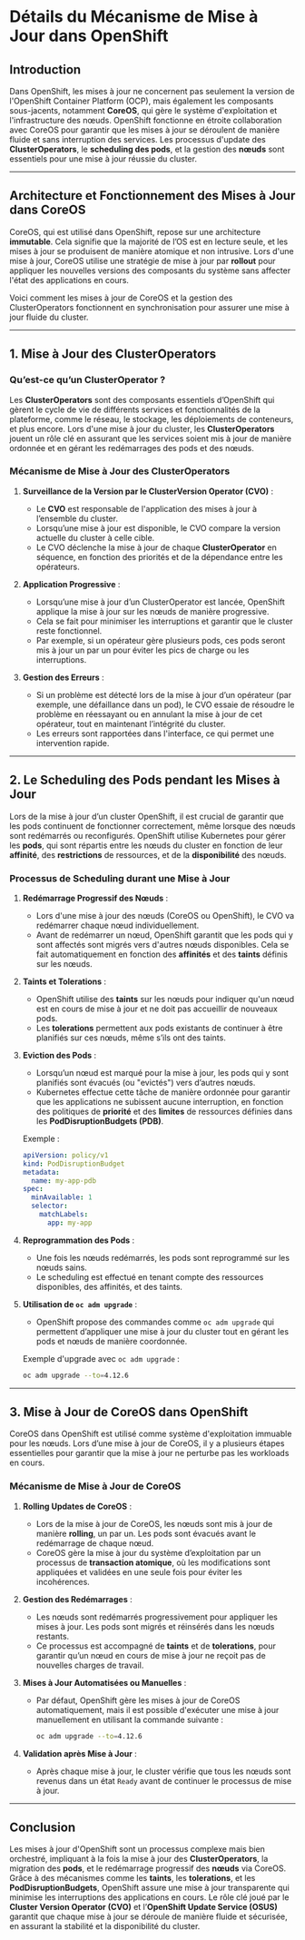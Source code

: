 # Détails du Mécanisme de Mise à Jour dans OpenShift 

## Introduction

Dans OpenShift, les mises à jour ne concernent pas seulement la version de l'OpenShift Container Platform (OCP), mais également les composants sous-jacents, notamment **CoreOS**, qui gère le système d'exploitation et l'infrastructure des nœuds. OpenShift fonctionne en étroite collaboration avec CoreOS pour garantir que les mises à jour se déroulent de manière fluide et sans interruption des services. Les processus d'update des **ClusterOperators**, le **scheduling des pods**, et la gestion des **nœuds** sont essentiels pour une mise à jour réussie du cluster.

---

## Architecture et Fonctionnement des Mises à Jour dans CoreOS

CoreOS, qui est utilisé dans OpenShift, repose sur une architecture **immutable**. Cela signifie que la majorité de l’OS est en lecture seule, et les mises à jour se produisent de manière atomique et non intrusive. Lors d'une mise à jour, CoreOS utilise une stratégie de mise à jour par **rollout** pour appliquer les nouvelles versions des composants du système sans affecter l'état des applications en cours.

Voici comment les mises à jour de CoreOS et la gestion des ClusterOperators fonctionnent en synchronisation pour assurer une mise à jour fluide du cluster.

---

## 1. Mise à Jour des ClusterOperators

### Qu’est-ce qu’un ClusterOperator ?

Les **ClusterOperators** sont des composants essentiels d’OpenShift qui gèrent le cycle de vie de différents services et fonctionnalités de la plateforme, comme le réseau, le stockage, les déploiements de conteneurs, et plus encore. Lors d'une mise à jour du cluster, les **ClusterOperators** jouent un rôle clé en assurant que les services soient mis à jour de manière ordonnée et en gérant les redémarrages des pods et des nœuds.

### Mécanisme de Mise à Jour des ClusterOperators

1. **Surveillance de la Version par le ClusterVersion Operator (CVO)** :
   - Le **CVO** est responsable de l'application des mises à jour à l’ensemble du cluster.
   - Lorsqu’une mise à jour est disponible, le CVO compare la version actuelle du cluster à celle cible.
   - Le CVO déclenche la mise à jour de chaque **ClusterOperator** en séquence, en fonction des priorités et de la dépendance entre les opérateurs.

2. **Application Progressive** :
   - Lorsqu’une mise à jour d’un ClusterOperator est lancée, OpenShift applique la mise à jour sur les nœuds de manière progressive.
   - Cela se fait pour minimiser les interruptions et garantir que le cluster reste fonctionnel.
   - Par exemple, si un opérateur gère plusieurs pods, ces pods seront mis à jour un par un pour éviter les pics de charge ou les interruptions.

3. **Gestion des Erreurs** :
   - Si un problème est détecté lors de la mise à jour d’un opérateur (par exemple, une défaillance dans un pod), le CVO essaie de résoudre le problème en réessayant ou en annulant la mise à jour de cet opérateur, tout en maintenant l’intégrité du cluster.
   - Les erreurs sont rapportées dans l'interface, ce qui permet une intervention rapide.

---

## 2. Le Scheduling des Pods pendant les Mises à Jour

Lors de la mise à jour d’un cluster OpenShift, il est crucial de garantir que les pods continuent de fonctionner correctement, même lorsque des nœuds sont redémarrés ou reconfigurés. OpenShift utilise Kubernetes pour gérer les **pods**, qui sont répartis entre les nœuds du cluster en fonction de leur **affinité**, des **restrictions** de ressources, et de la **disponibilité** des nœuds.

### Processus de Scheduling durant une Mise à Jour

1. **Redémarrage Progressif des Nœuds** :
   - Lors d'une mise à jour des nœuds (CoreOS ou OpenShift), le CVO va redémarrer chaque nœud individuellement.
   - Avant de redémarrer un nœud, OpenShift garantit que les pods qui y sont affectés sont migrés vers d'autres nœuds disponibles. Cela se fait automatiquement en fonction des **affinités** et des **taints** définis sur les nœuds.

2. **Taints et Tolerations** :
   - OpenShift utilise des **taints** sur les nœuds pour indiquer qu'un nœud est en cours de mise à jour et ne doit pas accueillir de nouveaux pods.
   - Les **tolerations** permettent aux pods existants de continuer à être planifiés sur ces nœuds, même s’ils ont des taints.

3. **Eviction des Pods** :
   - Lorsqu’un nœud est marqué pour la mise à jour, les pods qui y sont planifiés sont évacués (ou "evictés") vers d’autres nœuds.
   - Kubernetes effectue cette tâche de manière ordonnée pour garantir que les applications ne subissent aucune interruption, en fonction des politiques de **priorité** et des **limites** de ressources définies dans les **PodDisruptionBudgets (PDB)**.
   
   Exemple :
   ```yaml
   apiVersion: policy/v1
   kind: PodDisruptionBudget
   metadata:
     name: my-app-pdb
   spec:
     minAvailable: 1
     selector:
       matchLabels:
         app: my-app
   ```

4. **Reprogrammation des Pods** :
   - Une fois les nœuds redémarrés, les pods sont reprogrammé sur les nœuds sains.
   - Le scheduling est effectué en tenant compte des ressources disponibles, des affinités, et des taints.

5. **Utilisation de `oc adm upgrade`** :
   - OpenShift propose des commandes comme `oc adm upgrade` qui permettent d’appliquer une mise à jour du cluster tout en gérant les pods et nœuds de manière coordonnée.
   
   Exemple d'upgrade avec `oc adm upgrade` :
   ```bash
   oc adm upgrade --to=4.12.6
   ```

---

## 3. Mise à Jour de CoreOS dans OpenShift

CoreOS dans OpenShift est utilisé comme système d'exploitation immuable pour les nœuds. Lors d’une mise à jour de CoreOS, il y a plusieurs étapes essentielles pour garantir que la mise à jour ne perturbe pas les workloads en cours.

### Mécanisme de Mise à Jour de CoreOS

1. **Rolling Updates de CoreOS** :
   - Lors de la mise à jour de CoreOS, les nœuds sont mis à jour de manière **rolling**, un par un. Les pods sont évacués avant le redémarrage de chaque nœud.
   - CoreOS gère la mise à jour du système d’exploitation par un processus de **transaction atomique**, où les modifications sont appliquées et validées en une seule fois pour éviter les incohérences.

2. **Gestion des Redémarrages** :
   - Les nœuds sont redémarrés progressivement pour appliquer les mises à jour. Les pods sont migrés et réinsérés dans les nœuds restants.
   - Ce processus est accompagné de **taints** et de **tolerations**, pour garantir qu’un nœud en cours de mise à jour ne reçoit pas de nouvelles charges de travail.

3. **Mises à Jour Automatisées ou Manuelles** :
   - Par défaut, OpenShift gère les mises à jour de CoreOS automatiquement, mais il est possible d'exécuter une mise à jour manuellement en utilisant la commande suivante :
     ```bash
     oc adm upgrade --to=4.12.6
     ```

4. **Validation après Mise à Jour** :
   - Après chaque mise à jour, le cluster vérifie que tous les nœuds sont revenus dans un état `Ready` avant de continuer le processus de mise à jour.

---

## Conclusion

Les mises à jour d'OpenShift sont un processus complexe mais bien orchestré, impliquant à la fois la mise à jour des **ClusterOperators**, la migration des **pods**, et le redémarrage progressif des **nœuds** via CoreOS. Grâce à des mécanismes comme les **taints**, les **tolerations**, et les **PodDisruptionBudgets**, OpenShift assure une mise à jour transparente qui minimise les interruptions des applications en cours. Le rôle clé joué par le **Cluster Version Operator (CVO)** et l’**OpenShift Update Service (OSUS)** garantit que chaque mise à jour se déroule de manière fluide et sécurisée, en assurant la stabilité et la disponibilité du cluster.